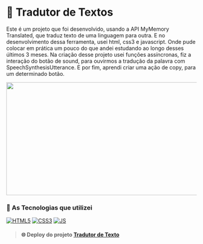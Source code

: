 # 📖 Tradutor de Textos
Este é um projeto que foi desenvolvido, usando a API MyMemory Translated, que traduz texto de uma linguagem para outra. E no desenvolvimento dessa ferramenta, usei html, css3 e javascript. Onde pude colocar em prática um pouco do que andei estudando ao longo desses últimos 3 meses. Na criação desse projeto usei funções assíncronas, fiz a interação do botão de sound, para ouvirmos a tradução da palavra com SpeechSynthesisUtterance. E por fim, aprendi criar uma ação de copy, para um determinado botão.

<p> 
    <img width="570" height="300" src="https://raw.githubusercontent.com/nwell-dev/Assets-Project/main/gif-translatejs1.gif?token=GHSAT0AAAAAABRNNFKI3A3M3KVPBVYE54NOYXSLRKA" >
</p>

### 🚀 As Tecnologias que utilizei

[![HTML5](https://img.shields.io/badge/HTML5-E34F26?style=for-the-badge&logo=html5&logoColor=white)]()
[![CSS3](https://img.shields.io/badge/CSS3-1572B6?style=for-the-badge&logo=css3&logoColor=white)]()
[![JS](https://img.shields.io/badge/JavaScript-F7DF1E?style=for-the-badge&logo=javascript&logoColor=black)]()

> #### 🌐 Deploy do projeto [Tradutor de Texto](https://wellingtonsilva12.github.io/translate-js/)



